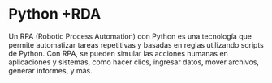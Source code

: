 # Python +RDA
Un RPA (Robotic Process Automation) con Python es una tecnología que permite automatizar tareas repetitivas y basadas en reglas utilizando scripts de Python. Con RPA, se pueden simular las acciones humanas en aplicaciones y sistemas, como hacer clics, ingresar datos, mover archivos, generar informes, y más. 
